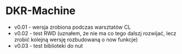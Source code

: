 # DKR-Machine
* v0.01 - wersja zrobiona podczas warsztatów CL
* v0.02 - test RWD (uznałem, że nie ma co tego dalszj rozwijać, lecz zrobić kolejną wersję rozbudowaną o now funkcje)
* v0.03 - test biblioteki do nut